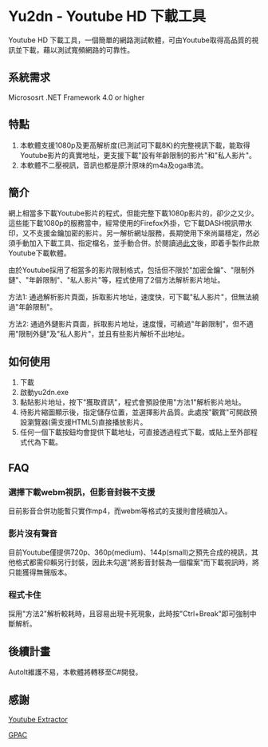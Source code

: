 # Yu2dn - Youtube HD 下載工具
Youtube HD 下載工具，一個簡單的網路測試軟體，可由Youtube取得高品質的視訊並下載，藉以測試寬頻網路的可靠性。

## 系統需求
Micrososrt .NET Framework 4.0 or higher

## 特點
1. 本軟體支援1080p及更高解析度(已測試可下載8K)的完整視訊下載，能取得Youtube影片的真實地址，更支援下載"設有年齡限制的影片"和"私人影片"。
2. 本軟體不二壓視訊，音訊也都是原汁原味的m4a及oga串流。

## 簡介
網上相當多下載Youtube影片的程式，但能完整下載1080p影片的，卻少之又少。這些能下載1080p的服務當中，經常使用的Firefox外掛，它下載DASH視訊帶水印，又不支援金鑰加密的影片。另一解析網址服務，長期使用下來尚屬穩定，然必須手動加入下載工具、指定檔名，並手動合併。於閱讀過[此文](https://www.quora.com/How-can-I-make-a-YouTube-video-downloader-web-application-from-scratch)後，即着手製作此款Youtube下載軟體。

由於Youtube採用了相當多的影片限制格式，包括但不限於"加密金鑰"、"限制外鏈"、"年齡限制"、"私人影片"等，程式使用了2個方法解析影片地址。


方法1: 通過解析影片頁面，拆取影片地址，速度快，可下載"私人影片"，但無法繞過"年齡限制"。

方法2: 通過外鏈影片頁面，拆取影片地址，速度慢，可繞過"年齡限制"，但不適用"限制外鏈"及"私人影片"，並且有些影片解析不出地址。

## 如何使用
1. 下載
2. 啟動yu2dn.exe
3. 黏貼影片地址，按下"獲取資訊"，程式會預設使用"方法1"解析影片地址。
4. 待影片縮圖顯示後，指定儲存位置，並選擇影片品質。此處按"觀賞"可開啟預設瀏覽器(需支援HTML5)直接播放影片。
5. 任何一個下載按鈕均會提供下載地址，可直接透過程式下載，或貼上至外部程式代為下載。

## FAQ
### 選擇下載webm視訊，但影音封裝不支援
目前影音合併功能暫只實作mp4，而webm等格式的支援則會陸續加入。

### 影片沒有聲音
目前Youtube僅提供720p、360p(medium)、144p(small)之預先合成的視訊，其他格式都需仰賴另行封裝，因此未勾選"將影音封裝為一個檔案"而下載視訊時，將只能獲得無聲版本。

### 程式卡住
採用"方法2"解析較耗時，且容易出現卡死現象，此時按"Ctrl+Break"即可強制中斷解析。


## 後續計畫
AutoIt維護不易，本軟體將轉移至C#開發。

## 感謝
[Youtube Extractor](https://github.com/flagbug/YoutubeExtractor)

[GPAC](https://github.com/gpac/gpac)

  
